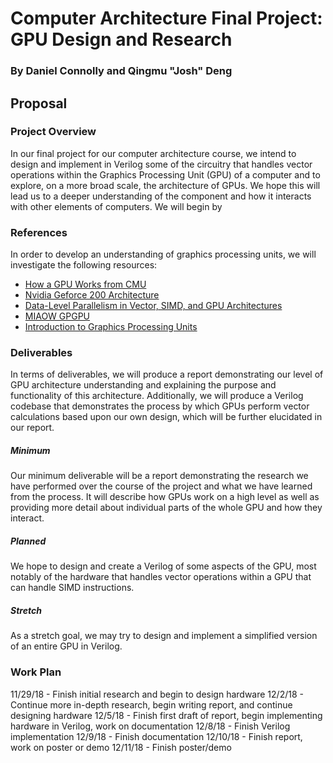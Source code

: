 # Computer Architecture Final Project: GPU Design and Research
### By Daniel Connolly and Qingmu "Josh" Deng

## Proposal
### Project Overview
In our final project for our computer architecture course, we intend to design and implement in Verilog some of the circuitry that handles vector operations within the Graphics Processing Unit (GPU) of a computer and to explore, on a more broad scale, the architecture of GPUs. We hope this will lead us to a deeper understanding of the component and how it interacts with other elements of computers. We will begin by 

### References
In order to develop an understanding of graphics processing units, we will investigate the following resources:
- [How a GPU Works from CMU](https://www.cs.cmu.edu/afs/cs/academic/class/15462-f11/www/lec_slides/lec19.pdf)
- [Nvidia Geforce 200 Architecture](https://www.nvidia.com/docs/IO/55506/GeForce_GTX_200_GPU_Technical_Brief.pdf)
- [Data-Level Parallelism in Vector, SIMD, and GPU Architectures](https://app.knovel.com/web/view/khtml/show.v/rcid:kpCAAQAE11/cid:kt00B7Z297/viewerType:khtml//root_slug:41-introduction/url_slug:data-level-introduction?b-toc-cid=kpCAAQAE11&b-toc-root-slug=&b-toc-url-slug=data-level-introduction&b-toc-title=Computer%20Architecture%20-%20A%20Quantitative%20Approach%20(5th%20Edition)&page=2&view=collapsed&zoom=1)
 - [MIAOW GPGPU](https://github.com/VerticalResearchGroup/miaow/wiki/Architecture)
 - [Introduction to Graphics Processing Units](https://app.knovel.com/web/view/khtml/show.v/rcid:kpCODTHS0F/cid:kt010Y88K6/viewerType:khtml//root_slug:computer-organization/url_slug:introduction-graphics?b-q=graphics%20processing%20unit&sort_on=default&b-subscription=true&b-group-by=true&page=26&b-sort-on=default&b-content-type=all_references&b-sort-on=default&b-content-type=all_references&view=collapsed&zoom=1&q=graphics%20processing%20unit)

### Deliverables
In terms of deliverables, we will produce a report demonstrating our level of GPU architecture understanding and explaining the purpose and functionality of this architecture. Additionally, we will produce a Verilog codebase that demonstrates the process by which GPUs perform vector calculations based upon our own design, which will be further elucidated in our report.
##### Minimum
Our minimum deliverable will be a report demonstrating the research we have performed over the course of the project and what we have learned from the process. It will describe how GPUs work on a high level as well as providing more detail about individual parts of the whole GPU and how they interact.
##### Planned
We hope to design and create a Verilog of some aspects of the GPU, most notably of the hardware that handles vector operations within a GPU that can handle SIMD instructions.
##### Stretch
As a stretch goal, we may try to design and implement a simplified version of an entire GPU in Verilog. 

### Work Plan
11/29/18 - Finish initial research and begin to design hardware
12/2/18 - Continue more in-depth research, begin writing report, and continue designing hardware
12/5/18 - Finish first draft of report, begin implementing hardware in Verilog, work on documentation
12/8/18 - Finish Verilog implementation
12/9/18 - Finish documentation
12/10/18 - Finish report, work on poster or demo
12/11/18 - Finish poster/demo
